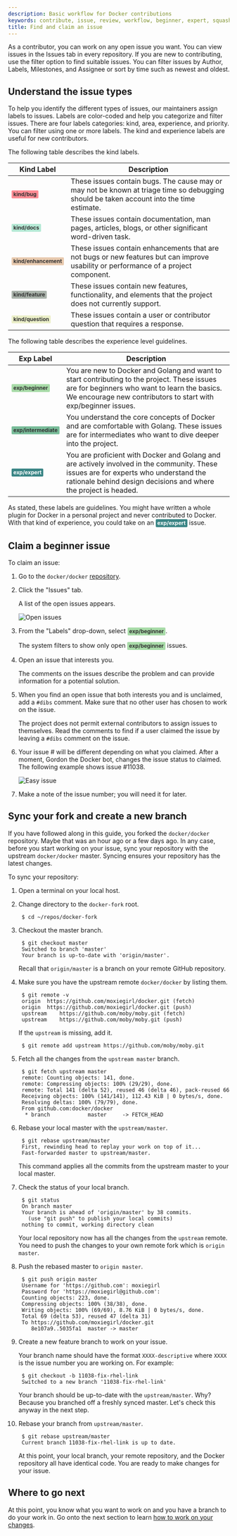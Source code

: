 ```yaml
---
description: Basic workflow for Docker contributions
keywords: contribute, issue, review, workflow, beginner, expert, squash, commit
title: Find and claim an issue
---
```


<!--
note: don't use blank lines inside the style-block;
hugo converts them to paragraphs, causing the styles to be ignored
-->
<style type="text/css">
.gh-label {
    display: inline-block;
    padding: 3px 4px;
    font-size: 12px;
    font-weight: bold;
    line-height: 1;
    color: #fff;
    border-radius: 2px;
}
.gh-label.beginner { background-color: #A8DBA8; color: #333333; }
.gh-label.intermediate { background-color: #79BD9A; color: #333333; }
.gh-label.expert { background-color: #3B8686; color: #ffffff; }
.gh-label.kinddocs { background-color: #A8E6CE; color: #333333; }
.gh-label.kindbug { background-color: #FF8C94; color: #333333; }
.gh-label.enhancement { background-color: #E8CAAF; color: #333333; }
.gh-label.content { background-color: #CDD3C2; color: #333333; }
.gh-label.kindfeature { background-color: #AAB3AB; color: #333333; }
.gh-label.graphics { background-color: #E1EFCB; color: #333333; }
.gh-label.improvement { background-color: #EBD2BB; color: #333333; }
.gh-label.proposal { background-color: #FFD9C0; color: #333333; }
.gh-label.kindquestion { background-color: #EBEFC9; color: #333333; }
.gh-label.usecase { background-color: #F0E4C2; color: #333333; }
.gh-label.kinddocs { background-color: #B5E9D5; color: #333333; }
</style>

As a contributor, you can work on any open issue you want. You can view
issues in the Issues tab in every repository. If you are new to
contributing, use the filter option to find suitable issues. You can
filter issues by Author, Labels, Milestones, and Assignee or sort by
time such as newest and oldest.

## Understand the issue types
To help you identify the different types of issues, our maintainers
assign labels to issues. Labels are color-coded and help you categorize
and filter issues. There are four labels categories: kind, area,
experience, and priority. You can filter using one or more labels. The
kind and experience labels are useful for new contributors.

The following table describes the kind labels.

<table>
  <thead>
    <tr>
      <th>Kind Label</th>
      <th>Description</th>
    </tr>
  </thead>
  <tbody>
    <tr>
      <td><strong class="foobar gh-label kindbug">kind/bug</strong></td>
      <td>
          These issues contain bugs. The cause may or may not be known
          at triage time so debugging should be taken account into the
          time estimate.
      </td>
    </tr>
    <tr>
      <td><strong class="gh-label kinddocs">kind/docs</strong></td>
      <td>
          These issues contain documentation, man pages, articles,
          blogs, or other significant word-driven task.
      </td>
    </tr>
    <tr>
      <td><strong class="gh-label enhancement">kind/enhancement</strong></td>
      <td>
          These issues contain enhancements that are not bugs or new
          features but can improve usability or performance of
          a project component.
      </td>
    </tr>
    <tr>
      <td><strong class="gh-label kindfeature">kind/feature</strong></td>
      <td>
          These issues contain new features, functionality, and
          elements that the project does not currently support.
      </td>
    </tr>
    <tr>
      <td><strong class="gh-label kindquestion">kind/question</strong></td>
      <td>
          These issues contain a user or contributor question that
          requires a response.
      </td>
    </tr>
  </tbody>
</table>


The following table describes the experience level guidelines.

<table>
  <thead>
    <tr>
      <th>Exp Label</th>
      <th>Description</th>
    </tr>
  </thead>
  <tbody>
    <tr>
      <td><strong class="gh-label beginner">exp/beginner</strong></td>
      <td>
          You are new to Docker and Golang and want to start
          contributing to the project. These issues are for beginners who
          want to learn the basics. We encourage new contributors to start
          with exp/beginner issues.
      </td>
    </tr>
    <tr>
      <td><strong class="gh-label intermediate">exp/intermediate</strong></td>
      <td>
          You understand the core concepts of Docker and are
          comfortable with Golang. These issues are for intermediates who
          want to dive deeper into the project.
      </td>
    </tr>
    <tr>
      <td><strong class="gh-label expert">exp/expert</strong></td>
      <td>
          You are proficient with Docker and Golang and are actively
          involved in the community. These issues are for experts who
          understand the rationale behind design decisions and where the
          project is headed.
      </td>
    </tr>
  </tbody>
</table>

As stated, these labels are guidelines. You might have written a whole
plugin for Docker in a personal project and never contributed to
Docker. With that kind of experience, you could take on an <strong
class="gh-label expert">exp/expert</strong> issue.

## Claim a beginner issue

To claim an issue:

1. Go to the `docker/docker` <a
	href="https://github.com/moby/moby" target="_blank">repository</a>.

2. Click the "Issues" tab.

    A list of the open issues appears.

    ![Open issues](images/issue_list.png)

3. From the "Labels" drop-down, select <strong class="gh-label beginner">exp/beginner</strong>.

    The system filters to show only open <strong class="gh-label beginner">exp/beginner</strong> issues.

4. Open an issue that interests you.

    The comments on the issues describe the problem and can provide information for a potential
    solution.

5. When you find an open issue that both interests you and is unclaimed, add a
`#dibs` comment. Make sure that no other user has chosen to work on the issue.

    The project does not permit external contributors to assign issues to themselves. Read
    the comments to find if a user claimed the issue by leaving a
    `#dibs` comment on the issue.

7. Your issue # will be different depending on what you claimed. After a moment, Gordon the Docker
bot, changes the issue status to claimed. The following example shows issue #11038.

    ![Easy issue](images/easy_issue.png)

8. Make a note of the issue number; you will need it for later.

## Sync your fork and create a new branch

If you have followed along in this guide, you forked the `docker/docker`
repository. Maybe that was an hour ago or a few days ago. In any case, before
you start working on your issue, sync your repository with the upstream
`docker/docker` master. Syncing ensures your repository has the latest
changes.

To sync your repository:

1. Open a terminal on your local host.

2. Change directory to the `docker-fork` root.

        $ cd ~/repos/docker-fork

3. Checkout the master branch.

        $ git checkout master
        Switched to branch 'master'
        Your branch is up-to-date with 'origin/master'.

    Recall that `origin/master` is a branch on your remote GitHub repository.

4. Make sure you have the upstream remote `docker/docker` by listing them.

        $ git remote -v
        origin	https://github.com/moxiegirl/docker.git (fetch)
        origin	https://github.com/moxiegirl/docker.git (push)
        upstream	https://github.com/moby/moby.git (fetch)
        upstream	https://github.com/moby/moby.git (push)

    If the `upstream` is missing, add it.

        $ git remote add upstream https://github.com/moby/moby.git

5. Fetch all the changes from the `upstream master` branch.

        $ git fetch upstream master
        remote: Counting objects: 141, done.
        remote: Compressing objects: 100% (29/29), done.
        remote: Total 141 (delta 52), reused 46 (delta 46), pack-reused 66
        Receiving objects: 100% (141/141), 112.43 KiB | 0 bytes/s, done.
        Resolving deltas: 100% (79/79), done.
	    From github.com:docker/docker
	     * branch            master     -> FETCH_HEAD

7. Rebase your local master with the `upstream/master`.

        $ git rebase upstream/master
        First, rewinding head to replay your work on top of it...
        Fast-forwarded master to upstream/master.

    This command applies all the commits from the upstream master to your local
    master.

8. Check the status of your local branch.

        $ git status
        On branch master
        Your branch is ahead of 'origin/master' by 38 commits.
          (use "git push" to publish your local commits)
        nothing to commit, working directory clean

    Your local repository now has all the changes from the `upstream` remote. You
    need to push the changes to your own remote fork which is `origin master`.

9. Push the rebased master to `origin master`.

        $ git push origin master
        Username for 'https://github.com': moxiegirl
        Password for 'https://moxiegirl@github.com':
        Counting objects: 223, done.
        Compressing objects: 100% (38/38), done.
        Writing objects: 100% (69/69), 8.76 KiB | 0 bytes/s, done.
        Total 69 (delta 53), reused 47 (delta 31)
        To https://github.com/moxiegirl/docker.git
           8e107a9..5035fa1  master -> master

9. Create a new feature branch to work on your issue.

    Your branch name should have the format `XXXX-descriptive` where `XXXX` is
    the issue number you are working on. For example:

        $ git checkout -b 11038-fix-rhel-link
        Switched to a new branch '11038-fix-rhel-link'

    Your branch should be up-to-date with the `upstream/master`. Why? Because you
    branched off a freshly synced master. Let's check this anyway in the next
    step.

9. Rebase your branch from `upstream/master`.

        $ git rebase upstream/master
        Current branch 11038-fix-rhel-link is up to date.

    At this point, your local branch, your remote repository, and the Docker
    repository all have identical code. You are ready to make changes for your
    issue.


## Where to go next

At this point, you know what you want to work on and you have a branch to do
your work in. Go onto the next section to learn [how to work on your
changes](work-issue.md).
